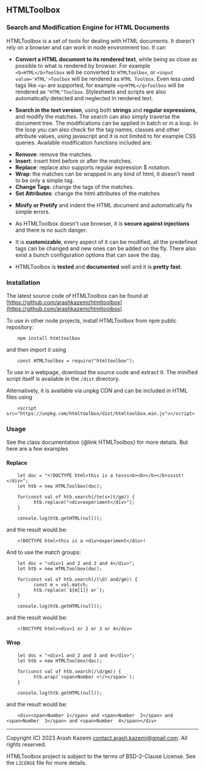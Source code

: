 ## HTMLToolbox
### Search and Modification Engine for HTML Documents

HTMLToolbox is a set of tools for dealing with HTML documents. It doesn't rely on a browser
and can work in node environment too. It can

- **Convert a HTML document to its rendered text**, while being as close as possible to what is
rendered by browser. For example `<b>HTML</b>Toolbox` will be converted to `HTMLToolbox`, 
or `<input value='HTML'>Toolbox` will be rendered as `HTML Toolbox`. Even less used tags like `<q>` 
are supported, for example `<q>HTML</q>Toolbox` will be rendered as `"HTML"Toolbox`. Stylesheets 
and scripts are also automatically detected and neglected in rendered text.

- **Search in the text version**, using both **strings** and **regular expressions**, and modify the 
matches. The search can also simply traverse the document tree. The modifications can be applied 
in batch or in a loop. In the loop you can also check for the tag names, classes and other 
attribute values, using javascript and it is not limited to for example CSS queries. Available 
modification functions included are:

+ **Remove**: remove the matches.
+ **Insert**: insert html before or after the matches.
+ **Replace**: replace also supports regular expression $ notation.
+ **Wrap**: the matches can be wrapped in any kind of html, it doesn't need to be only a simple tag.
+ **Change Tags**: change the tags of the matches.
+ **Set Attributes**: change the html attributes of the matches

- **Minify or Pretify** and indent the HTML document and automatically fix simple errors.

- As HTMLToolbox doesn't use browser, it is **secure against injections** and there is no such
danger.

- It is **customizable**, every aspect of it can be modified, all the predefined tags can be 
changed and new ones can be added on the fly. There also exist a bunch configuration options that 
can save the day.

- HTMLToolbox is **tested** and **documented** well and it is **pretty fast**. 


### Installation

The latest source code of HTMLToolbox can be found at
[https://github.com/arashkazemi/htmltoolbox](https://github.com/arashkazemi/htmltoolbox)

To use in other node projects, install HTMLToolbox from npm public repository:

        npm install htmltoolbox  

and then import it using

        const HTMLToolbox = require("htmltoolbox");

To use in a webpage, download the source code and extract it. The minified 
script itself is available in the `/dist` directory. 

Alternatively, it is available via unpkg CDN and can be included in HTML files using

        <script src="https://unpkg.com/htmltoolbox/dist/htmltoolbox.min.js"></script>

### Usage

See the class documentation {@link HTMLToolbox} for more details. But here are a few examples

#### Replace
        
        let doc = "<!DOCTYPE html>this is a tesss<b><b></b></b>sssst!</div>";
        let htb = new HTMLToolbox(doc);

        for(const val of htb.search(/te(s+)t/gm)) {
              htb.replace("<div>experiment</div>");
        }

        console.log(htb.getHTML(null));

and the result would be:

        <!DOCTYPE html>this is a <div>experiment</div>!
        
And to use the match groups:

        let doc = "<div>1 and 2 and 3 and 4</div>";
        let htb = new HTMLToolbox(doc);

        for(const val of htb.search(/(\d) and/gm)) {
              const m = val.match;
              htb.replace(`${m[1]} or`);
        }

        console.log(htb.getHTML(null));

and the result would be:

        <!DOCTYPE html><div>1 or 2 or 3 or 4</div>


#### Wrap

        let doc = "<div>1 and 2 and 3 and 4</div>";
        let htb = new HTMLToolbox(doc);

        for(const val of htb.search(/\d/gm)) {
              htb.wrap(`<span>Number <!/></span>`);
        }

        console.log(htb.getHTML(null));

and the result would be:

        <div><span>Number 1</span> and <span>Number  2</span> and <span>Number  3</span> and <span>Number  4</span></div>


---

Copyright (C) 2023 Arash Kazemi <contact.arash.kazemi@gmail.com>. All rights reserved.

HTMLToolbox project is subject to the terms of BSD-2-Clause License. See the `LICENSE` file for more details.
